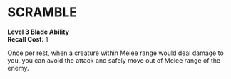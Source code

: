# SCRAMBLE

**Level 3 Blade Ability**  
**Recall Cost:** 1

Once per rest, when a creature within Melee range would deal damage to you, you can avoid the attack and safely move out of Melee range of the enemy.